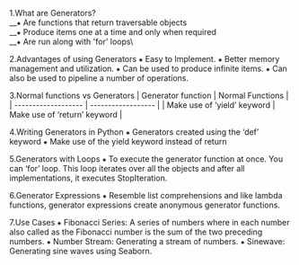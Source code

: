 1.What are Generators?\
__⁕ Are functions that return traversable objects\
__⁕ Produce items one at a time and only when required\
__⁕ Are run along with 'for' loops\
  
2.Advantages of using Generators
  ⁕ Easy to Implement.
  ⁕ Better memory management and utilization.
  ⁕ Can be used to produce infinite items.
  ⁕ Can also be used to pipeline a number of operations.
  
3.Normal functions vs Generators
  | Generator function  |  Normal Functions  |
  | ------------------- | ------------------ |
  | Make use of ‘yield’ keyword | Make use of ‘return’ keyword |
  

4.Writing Generators in Python
  ⁕ Generators created using the ‘def’ keyword
  ⁕ Make use of the yield keyword instead of return

5.Generators with Loops
  ⁕ To execute the generator function at once. You can ‘for’ loop. This loop iterates over all the objects and after all implementations, it executes StopIteration.

6.Generator Expressions
  ⁕ Resemble list comprehensions and like lambda functions, generator expressions create anonymous generator functions.

7.Use Cases
  ⁕ Fibonacci Series: A series of numbers where in each number also called as the Fibonacci number is the sum of the two preceding numbers.
  ⁕ Number Stream: Generating a stream of numbers.
  ⁕ Sinewave: Generating sine waves using Seaborn.
